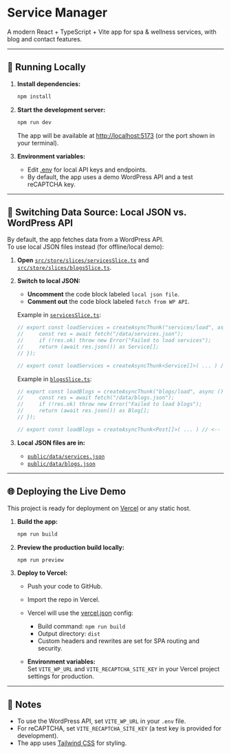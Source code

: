 # Service Manager

A modern React + TypeScript + Vite app for spa & wellness services, with blog and contact features.

---

## 🚀 Running Locally

1. **Install dependencies:**
   ```sh
   npm install
   ```

2. **Start the development server:**
   ```sh
   npm run dev
   ```
   The app will be available at [http://localhost:5173](http://localhost:5173) (or the port shown in your terminal).

3. **Environment variables:**
   - Edit [.env](.env) for local API keys and endpoints.
   - By default, the app uses a demo WordPress API and a test reCAPTCHA key.

---

## 🔄 Switching Data Source: Local JSON vs. WordPress API

By default, the app fetches data from a WordPress API.  
To use local JSON files instead (for offline/local demo):

1. **Open** [`src/store/slices/servicesSlice.ts`](src/store/slices/servicesSlice.ts) and [`src/store/slices/blogsSlice.ts`](src/store/slices/blogsSlice.ts).

2. **Switch to local JSON:**
   - **Uncomment** the code block labeled `local json file`.
   - **Comment out** the code block labeled `fetch from WP API`.

   Example in [`servicesSlice.ts`](src/store/slices/servicesSlice.ts):
   ```ts
   // export const loadServices = createAsyncThunk("services/load", async () => {
   //     const res = await fetch("/data/services.json");
   //     if (!res.ok) throw new Error("Failed to load services");
   //     return (await res.json()) as Service[];
   // });

   // export const loadServices = createAsyncThunk<Service[]>( ... ) // <-- comment this out
   ```

   Example in [`blogsSlice.ts`](src/store/slices/blogsSlice.ts):
   ```ts
   // export const loadBlogs = createAsyncThunk("blogs/load", async () => {
   //     const res = await fetch("/data/blogs.json");
   //     if (!res.ok) throw new Error("Failed to load blogs");
   //     return (await res.json()) as Blog[];
   // });

   // export const loadBlogs = createAsyncThunk<Post[]>( ... ) // <-- comment this out
   ```

3. **Local JSON files are in:**
   - [`public/data/services.json`](public/data/services.json)
   - [`public/data/blogs.json`](public/data/blogs.json)

---

## 🌐 Deploying the Live Demo

This project is ready for deployment on [Vercel](https://vercel.com/) or any static host.

1. **Build the app:**
   ```sh
   npm run build
   ```

2. **Preview the production build locally:**
   ```sh
   npm run preview
   ```

3. **Deploy to Vercel:**
   - Push your code to GitHub.
   - Import the repo in Vercel.
   - Vercel will use the [vercel.json](vercel.json) config:
     - Build command: `npm run build`
     - Output directory: `dist`
     - Custom headers and rewrites are set for SPA routing and security.

   - **Environment variables:**  
     Set `VITE_WP_URL` and `VITE_RECAPTCHA_SITE_KEY` in your Vercel project settings for production.

---

## 📝 Notes

- To use the WordPress API, set `VITE_WP_URL` in your `.env` file.
- For reCAPTCHA, set `VITE_RECAPTCHA_SITE_KEY` (a test key is provided for development).
- The app uses [Tailwind CSS](https://tailwindcss.com/) for styling.
